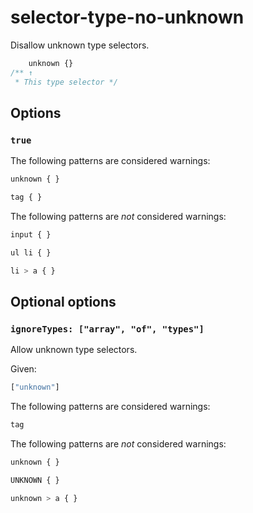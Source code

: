 # selector-type-no-unknown

Disallow unknown type selectors.

```css
    unknown {}
/** ↑
 * This type selector */
```

## Options

### `true`

The following patterns are considered warnings:

```css
unknown { }
```

```css
tag { }
```

The following patterns are *not* considered warnings:

```css
input { }
```

```css
ul li { }
```

```css
li > a { }
```

## Optional options

### `ignoreTypes: ["array", "of", "types"]`

Allow unknown type selectors.

Given:

```js
["unknown"]
```

The following patterns are considered warnings:

```css
tag
```

The following patterns are *not* considered warnings:

```css
unknown { }
```

```css
UNKNOWN { }
```

```css
unknown > a { }
```
